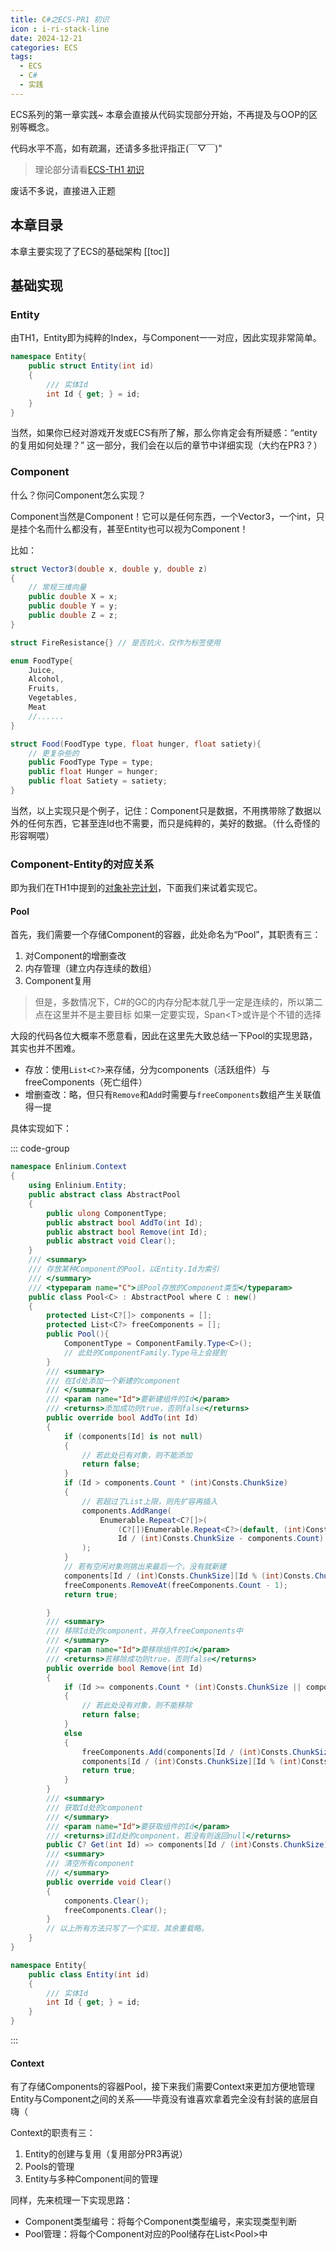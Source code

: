 ```yaml
---
title: C#之ECS-PR1 初识
icon : i-ri-stack-line
date: 2024-12-21
categories: ECS
tags:
  - ECS
  - C#
  - 实践
---
```


ECS系列的第一章实践~ 本章会直接从代码实现部分开始，不再提及与OOP的区别等概念。

代码水平不高，如有疏漏，还请多多批评指正(￣▽￣)"

>理论部分请看[ECS-TH1 初识](https://linium.xin/posts/ECS-TH1%E5%88%9D%E8%AF%86)

废话不多说，直接进入正题

## 本章目录

本章主要实现了了ECS的基础架构
[[toc]]

<!-- more -->

## 基础实现

### Entity

由TH1，Entity即为纯粹的Index，与Component一一对应，因此实现非常简单。

```csharp
namespace Entity{
    public struct Entity(int id)
    {
        /// 实体Id
        int Id { get; } = id;
    }
}
```

当然，如果你已经对游戏开发或ECS有所了解，那么你肯定会有所疑惑：“entity的复用如何处理？” 这一部分，我们会在以后的章节中详细实现（大约在PR3？）

### Component

什么？你问Component怎么实现？

Component当然是Component！它可以是任何东西，一个Vector3，一个int，只是挂个名而什么都没有，甚至Entity也可以视为Component！

比如：

```csharp
struct Vector3(double x, double y, double z)
{
    // 常规三维向量
    public double X = x;
    public double Y = y;
    public double Z = z;
}

struct FireResistance{} // 是否抗火，仅作为标签使用

enum FoodType{
    Juice,
    Alcohol,
    Fruits,
    Vegetables,
    Meat
    //......
}

struct Food(FoodType type, float hunger, float satiety){
    // 更复杂些的
    public FoodType Type = type;
    public float Hunger = hunger;
    public float Satiety = satiety;
}
```

当然，以上实现只是个例子，记住：Component只是数据，不用携带除了数据以外的任何东西，它甚至连Id也不需要，而只是纯粹的，美好的数据。（什么奇怪的形容啊喂）

### Component-Entity的对应关系

即为我们在TH1中提到的[对象补完计划](https://linium.xin/posts/ECS-TH1初识#对象补完计划)，下面我们来试着实现它。

#### Pool

首先，我们需要一个存储Component的容器，此处命名为“Pool”，其职责有三：

1. 对Component的增删查改
2. 内存管理（建立内存连续的数组）
3. Component复用

> 但是，多数情况下，C#的GC的内存分配本就几乎一定是连续的，所以第二点在这里并不是主要目标
> 如果一定要实现，Span\<T>或许是个不错的选择

大段的代码各位大概率不愿意看，因此在这里先大致总结一下Pool的实现思路，其实也并不困难。

- 存放：使用`List<C?>`来存储，分为components（活跃组件）与freeComponents（死亡组件）
- 增删查改：略，但只有`Remove`和`Add`时需要与`freeComponents`数组产生关联值得一提

具体实现如下：

::: code-group

```csharp [Pool.cs]
namespace Enlinium.Context
{
    using Enlinium.Entity;
    public abstract class AbstractPool
    {
        public ulong ComponentType;
        public abstract bool AddTo(int Id);
        public abstract bool Remove(int Id);
        public abstract void Clear();
    }
    /// <summary>
    /// 存放某种Component的Pool，以Entity.Id为索引
    /// </summary>
    /// <typeparam name="C">该Pool存放的Component类型</typeparam>
    public class Pool<C> : AbstractPool where C : new()
    {
        protected List<C?[]> components = [];
        protected List<C?> freeComponents = [];
        public Pool(){
            ComponentType = ComponentFamily.Type<C>();
            // 此处的ComponentFamily.Type马上会提到
        }
        /// <summary>
        /// 在Id处添加一个新建的component
        /// </summary>
        /// <param name="Id">要新建组件的Id</param>
        /// <returns>添加成功则true，否则false</returns>
        public override bool AddTo(int Id)
        {
            if (components[Id] is not null)
            {
                // 若此处已有对象，则不能添加
                return false;
            }
            if (Id > components.Count * (int)Consts.ChunkSize)
            {
                // 若超过了List上限，则先扩容再插入
                components.AddRange(
                    Enumerable.Repeat<C?[]>(
                        (C?[])Enumerable.Repeat<C?>(default, (int)Consts.ChunkSize),
                        Id / (int)Consts.ChunkSize - components.Count)
                );
            }
            // 若有空闲对象则挑出来最后一个，没有就新建
            components[Id / (int)Consts.ChunkSize][Id % (int)Consts.ChunkSize] = freeComponents.Count > 0 ? freeComponents[^1] : new();
            freeComponents.RemoveAt(freeComponents.Count - 1);
            return true;

        }
        /// <summary>
        /// 移除Id处的component，并存入freeComponents中
        /// </summary>
        /// <param name="Id">要移除组件的Id</param>
        /// <returns>若移除成功则true，否则false</returns>
        public override bool Remove(int Id)
        {
            if (Id >= components.Count * (int)Consts.ChunkSize || components[Id] is null)
            {
                // 若此处没有对象，则不能移除
                return false;
            }
            else
            {
                freeComponents.Add(components[Id / (int)Consts.ChunkSize][Id % (int)Consts.ChunkSize]);
                components[Id / (int)Consts.ChunkSize][Id % (int)Consts.ChunkSize] = default;
                return true;
            }
        }
        /// <summary>
        /// 获取Id处的component
        /// </summary>
        /// <param name="Id">要获取组件的Id</param>
        /// <returns>该Id处的component，若没有则返回null</returns>
        public C? Get(int Id) => components[Id / (int)Consts.ChunkSize][Id % (int)Consts.ChunkSize];
        /// <summary>
        /// 清空所有component
        /// </summary>
        public override void Clear()
        {
            components.Clear();
            freeComponents.Clear();
        }
        // 以上所有方法只写了一个实现，其余重载略。
    }
}
```

```csharp [Entity.cs]
namespace Entity{
    public class Entity(int id)
    {
        /// 实体Id
        int Id { get; } = id;
    }
}
```

:::

#### Context

有了存储Components的容器Pool，接下来我们需要Context来更加方便地管理Entity与Component之间的关系——毕竟没有谁喜欢拿着完全没有封装的底层自嗨（

Context的职责有三：

1. Entity的创建与复用（复用部分PR3再说）
2. Pools的管理
3. Entity与多种Component间的管理

同样，先来梳理一下实现思路：

- Component类型编号：将每个Component类型编号，来实现类型判断
- Pool管理：将每个Component对应的Pool储存在List\<Pool>中
